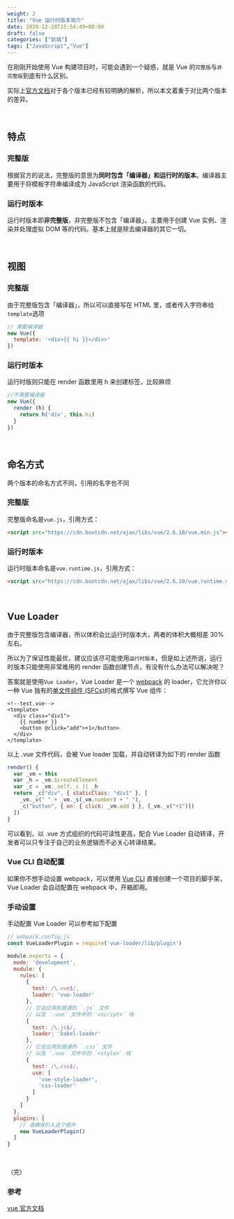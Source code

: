 ```yaml
---
weight: 2
title: "Vue 运行时版本简介"
date: 2020-12-28T15:54:49+08:00
draft: false
categories: ["前端"]
tags: ["JavaScript","Vue"]
---
```


在刚刚开始使用 Vue 构建项目时，可能会遇到一个疑惑，就是 Vue 的`完整版`与`非完整版`到底有什么区别。

实际上[官方文档](https://cn.vuejs.org/v2/guide/installation.html#%E5%AF%B9%E4%B8%8D%E5%90%8C%E6%9E%84%E5%BB%BA%E7%89%88%E6%9C%AC%E7%9A%84%E8%A7%A3%E9%87%8A)对于各个版本已经有较明确的解析，所以本文着重于对比两个版本的差异。

&nbsp;

## 特点

### 完整版

根据官方的说法，完整版的意思为**同时包含「编译器」和运行时的版本**。编译器主要用于将模板字符串编译成为 JavaScript 渲染函数的代码。

### 运行时版本

运行时版本即**非完整版**，非完整版不包含「编译器」。主要用于创建 Vue 实例、渲染并处理虚拟 DOM 等的代码。基本上就是除去编译器的其它一切。

&nbsp;

## 视图

### 完整版

由于完整版包含「编译器」，所以可以直接写在 HTML 里，或者传入字符串给`template`选项

```javascript
// 需要编译器
new Vue({
  template: '<div>{{ hi }}</div>'
})
```

### 运行时版本

运行时版则只能在 render 函数里用 h 来创建标签，比较麻烦

```javascript
//不需要编译器
new Vue({
  render (h) {
    return h('div', this.hi)
  }
})
```

&nbsp;

## 命名方式

两个版本的命名方式不同，引用的名字也不同

### 完整版

完整版命名是`vue.js`，引用方式：

```html
<script src="https://cdn.bootcdn.net/ajax/libs/vue/2.6.10/vue.min.js"></script>
```

### 运行时版本

运行时版本命名是`vue.runtime.js`，引用方式：

```html
<script src="https://cdn.bootcdn.net/ajax/libs/vue/2.6.10/vue.runtime.min.js"></script>
```

&nbsp;

## Vue Loader

由于完整版包含编译器，所以体积会比运行时版本大，两者的体积大概相差 30% 左右。

所以为了保证性能最优，建议应该尽可能使用`运行时版本`，但是如上述所说，运行时版本只能使用非常难用的 render 函数创建节点，有没有什么办法可以解决呢？

答案就是使用`Vue Loader`，Vue Loader 是一个 [webpack](https://webpack.js.org/) 的 loader，它允许你以一种 Vue 独有的[单文件组件 (SFCs)](https://vue-loader.vuejs.org/zh/spec.html)的格式撰写 Vue 组件：

```vue
<!--test.vue-->
<template>
  <div class="div1">
    {{ number }}
    <button @click="add">+1</button>
  </div>
</template>
```

以上 .vue 文件代码，会被 Vue loader 加载，并自动转译为如下的 render 函数

```javascript
render() {
  var _vm = this
  var _h = _vm.$createElement
  var _c = _vm._self._c || _h
  return _c("div", { staticClass: "div1" }, [
    _vm._v(" " + _vm._s(_vm.number) + " "),
    _c("button", { on: { click: _vm.add } }, [_vm._v("+1")])
  ])
}
```

可以看到，以 .vue 方式组织的代码可读性更高，配合 Vue Loader 自动转译，开发者可以只专注于自己的业务逻辑而不必关心转译结果。

### Vue CLI 自动配置

如果你不想手动设置 webpack，可以使用 [Vue CLI](https://github.com/vuejs/vue-cli) 直接创建一个项目的脚手架，Vue Loader 会自动配置在 webpack 中，开箱即用。

### 手动设置

手动配置 Vue Loader 可以参考如下配置

```javascript
// webpack.config.js
const VueLoaderPlugin = require('vue-loader/lib/plugin')

module.exports = {
  mode: 'development',
  module: {
    rules: [
      {
        test: /\.vue$/,
        loader: 'vue-loader'
      },
      // 它会应用到普通的 `.js` 文件
      // 以及 `.vue` 文件中的 `<script>` 块
      {
        test: /\.js$/,
        loader: 'babel-loader'
      },
      // 它会应用到普通的 `.css` 文件
      // 以及 `.vue` 文件中的 `<style>` 块
      {
        test: /\.css$/,
        use: [
          'vue-style-loader',
          'css-loader'
        ]
      }
    ]
  },
  plugins: [
    // 请确保引入这个插件
    new VueLoaderPlugin()
  ]
}
```

&nbsp;

（完）

### 参考

[vue 官方文档](https://cn.vuejs.org/v2/guide/installation.html)
